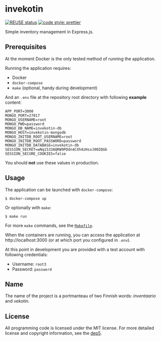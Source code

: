 # invekotin

[![REUSE status](https://api.reuse.software/badge/github.com/murtoM/invekotin)](https://api.reuse.software/info/github.com/murtoM/invekotin)
[![code style: prettier](https://img.shields.io/badge/code_style-prettier-ff69b4.svg?style=flat-square)](https://github.com/prettier/prettier)

Simple inventory management in Express.js.

## Prerequisites

At the moment Docker is the only tested method of running the application.

Running the application requires:

- Docker
- `docker-compose`
- `make` (optional, handy during development)

And an `.env` file at the repository root directory with following **example**
content:

```
APP_PORT=3000
MONGO_PORT=27017
MONGO_USERNAME=root
MONGO_PWD=password
MONGO_DB_NAME=invekotin-db
MONGO_HOST=invekotin-mongodb
MONGO_INITDB_ROOT_USERNAME=root
MONGO_INITDB_ROOT_PASSWORD=password
MONGO_INITDB_DATABASE=invekotin-db
SESSION_SECRET=wNq1533AQRW9PDdn4CXh4zHsxJ00ZQGb
SESSION_SECURE_COOKIES=false
```

You should **not** use these values in production.

## Usage

The application can be launched with `docker-compose`:

```
$ docker-compose up
```

Or optionally with `make`:

```
$ make run
```

For more `make` commands, see the [`Makefile`](Makefile).

When the containers are running, you can access the application at http://localhost:3000 (or at which port you configured in `.env`).

At this point in development you are provided with a test account with
following credentials:

- Username: `root3`
- Password: `password`

## Name

The name of the project is a portmanteau of two Finnish words: *inventaario* and
*vekotin*.

## License

All programming code is licensed under the MIT license. For more detailed
license and copyright information, see the
[dep5](.reuse/dep5).
